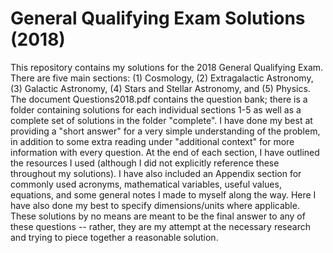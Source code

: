 # General Qualifying Exam Solutions (2018)
This repository contains my solutions for the 2018 General Qualifying Exam. There are five main sections: (1) Cosmology, (2) Extragalactic Astronomy, (3) Galactic Astronomy, (4) Stars and Stellar Astronomy, and (5) Physics. The document Questions2018.pdf contains the question bank; there is a folder containing solutions for each individual sections 1-5 as well as a complete set of solutions in the folder "complete". I have done my best at providing a "short answer" for a very simple understanding of the problem, in addition to some extra reading under "additional context" for more information with every question. At the end of each section, I have outlined the resources I used (although I did not explicitly reference these throughout my solutions). I have also included an Appendix section for commonly used acronyms, mathematical variables, useful values, equations, and some general notes I made to myself along the way. Here I have also done my best to specify dimensions/units where applicable. These solutions by no means are meant to be the final answer to any of these questions -- rather, they are my attempt at the necessary research and trying to piece together a reasonable solution.
